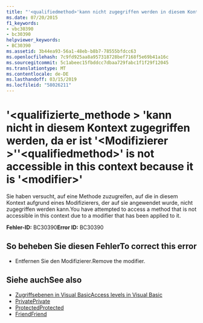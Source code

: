 ```yaml
---
title: "'<qualifiedmethod>'kann nicht zugegriffen werden in diesem Kontext da ist'<modifier>'"
ms.date: 07/20/2015
f1_keywords:
- vbc30390
- bc30390
helpviewer_keywords:
- BC30390
ms.assetid: 3b44ea93-56a1-48eb-b8b7-78555bfdcc63
ms.openlocfilehash: 7c9fd925aa8a957318728bef7168f5e69b41a16c
ms.sourcegitcommit: 5c1abeec15fbddcc7dbaa729fabc1f1f29f12045
ms.translationtype: MT
ms.contentlocale: de-DE
ms.lasthandoff: 03/15/2019
ms.locfileid: "58026211"
---
```

# <a name="qualifiedmethod-is-not-accessible-in-this-context-because-it-is-modifier"></a><span data-ttu-id="92979-102">'\<qualifizierte_methode > 'kann nicht in diesem Kontext zugegriffen werden, da er ist '\<Modifizierer >'</span><span class="sxs-lookup"><span data-stu-id="92979-102">'\<qualifiedmethod>' is not accessible in this context because it is '\<modifier>'</span></span>
<span data-ttu-id="92979-103">Sie haben versucht, auf eine Methode zuzugreifen, auf die in diesem Kontext aufgrund eines Modifizierers, der auf sie angewendet wurde, nicht zugegriffen werden kann.</span><span class="sxs-lookup"><span data-stu-id="92979-103">You have attempted to access a method that is not accessible in this context due to a modifier that has been applied to it.</span></span>  
  
 <span data-ttu-id="92979-104">**Fehler-ID:** BC30390</span><span class="sxs-lookup"><span data-stu-id="92979-104">**Error ID:** BC30390</span></span>  
  
## <a name="to-correct-this-error"></a><span data-ttu-id="92979-105">So beheben Sie diesen Fehler</span><span class="sxs-lookup"><span data-stu-id="92979-105">To correct this error</span></span>  
  
-   <span data-ttu-id="92979-106">Entfernen Sie den Modifizierer.</span><span class="sxs-lookup"><span data-stu-id="92979-106">Remove the modifier.</span></span>  
  
## <a name="see-also"></a><span data-ttu-id="92979-107">Siehe auch</span><span class="sxs-lookup"><span data-stu-id="92979-107">See also</span></span>

- [<span data-ttu-id="92979-108">Zugriffsebenen in Visual Basic</span><span class="sxs-lookup"><span data-stu-id="92979-108">Access levels in Visual Basic</span></span>](~/docs/visual-basic/programming-guide/language-features/declared-elements/access-levels.md)
- [<span data-ttu-id="92979-109">Private</span><span class="sxs-lookup"><span data-stu-id="92979-109">Private</span></span>](../../visual-basic/language-reference/modifiers/private.md)
- [<span data-ttu-id="92979-110">Protected</span><span class="sxs-lookup"><span data-stu-id="92979-110">Protected</span></span>](../../visual-basic/language-reference/modifiers/protected.md)
- [<span data-ttu-id="92979-111">Friend</span><span class="sxs-lookup"><span data-stu-id="92979-111">Friend</span></span>](../../visual-basic/language-reference/modifiers/friend.md)
